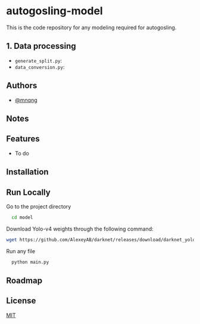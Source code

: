 
# autogosling-model
This is the code repository for any modeling required for autogosling.

## 1. Data processing
- ```generate_split.py```: 
- ```data_conversion.py```: 


## Authors

- [@mnqng](https://www.github.com/mnqng)

## Notes


## Features

- To do

## Installation

    
## Run Locally

Go to the project directory

```bash
  cd model
```

Download Yolo-v4 weights through the following command:
```bash
wget https://github.com/AlexeyAB/darknet/releases/download/darknet_yolo_v3_optimal/yolov4.weights
```

Run any file

```bash
  python main.py
```


## Roadmap


## License

[MIT](https://choosealicense.com/licenses/mit/)

